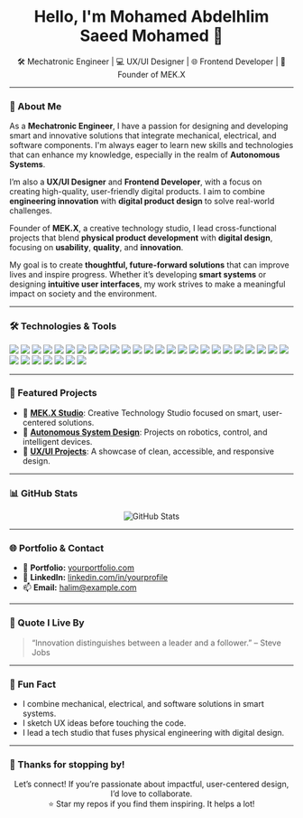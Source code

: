 <!-- GitHub Profile README -->

<h1 align="center">Hello, I'm Mohamed Abdelhlim Saeed Mohamed 👋</h1>

<p align="center">
  🛠️ Mechatronic Engineer | 💻 UX/UI Designer | 🌐 Frontend Developer | 🚀 Founder of MEK.X
</p>

---

### 🌟 About Me

As a **Mechatronic Engineer**, I have a passion for designing and developing smart and innovative solutions that integrate mechanical, electrical, and software components. I'm always eager to learn new skills and technologies that can enhance my knowledge, especially in the realm of **Autonomous Systems**.

I’m also a **UX/UI Designer** and **Frontend Developer**, with a focus on creating high-quality, user-friendly digital products. I aim to combine **engineering innovation** with **digital product design** to solve real-world challenges.

Founder of **MEK.X**, a creative technology studio, I lead cross-functional projects that blend **physical product development** with **digital design**, focusing on **usability**, **quality**, and **innovation**.

My goal is to create **thoughtful, future-forward solutions** that can improve lives and inspire progress. Whether it’s developing **smart systems** or designing **intuitive user interfaces**, my work strives to make a meaningful impact on society and the environment.

---

### 🛠️ Technologies & Tools

<p align="left">
  <!-- Frontend Development -->
  <img src="https://img.shields.io/badge/HTML5-E34F26?style=flat&logo=html5&logoColor=white"/>
  <img src="https://img.shields.io/badge/CSS3-1572B6?style=flat&logo=css3&logoColor=white"/>
  <img src="https://img.shields.io/badge/JavaScript-F7DF1E?style=flat&logo=javascript&logoColor=black"/>
  <img src="https://img.shields.io/badge/React-61DAFB?style=flat&logo=react&logoColor=black"/>
  <img src="https://img.shields.io/badge/Tailwind_CSS-06B6D4?style=flat&logo=tailwind-css&logoColor=white"/>
  <img src="https://img.shields.io/badge/Next.js-000000?style=flat&logo=next.js&logoColor=white"/>
  <img src="https://img.shields.io/badge/Flutter-02569B?style=flat&logo=flutter&logoColor=white"/>

  <!-- Backend / Programming -->
  <img src="https://img.shields.io/badge/Python-3776AB?style=flat&logo=python&logoColor=white"/>
  <img src="https://img.shields.io/badge/C++-00599C?style=flat&logo=c%2B%2B&logoColor=white"/>
  <img src="https://img.shields.io/badge/Bash-4EAA25?style=flat&logo=gnu-bash&logoColor=white"/>
  <img src="https://img.shields.io/badge/Node.js-339933?style=flat&logo=node.js&logoColor=white"/>
  <img src="https://img.shields.io/badge/Express.js-000000?style=flat&logo=express&logoColor=white"/>

  <!-- Embedded Systems -->
  <img src="https://img.shields.io/badge/Arduino-00979D?style=flat&logo=arduino&logoColor=white"/>
  <img src="https://img.shields.io/badge/ESP32-000000?style=flat&logo=espressif&logoColor=white"/>
  <img src="https://img.shields.io/badge/Embedded-C-A8B9CC?style=flat&logo=c&logoColor=white"/>
  <img src="https://img.shields.io/badge/Sensors-Gray?style=flat&logo=simpleicons&logoColor=white"/>

  <!-- Design & UI/UX -->
  <img src="https://img.shields.io/badge/Figma-F24E1E?style=flat&logo=figma&logoColor=white"/>
  <img src="https://img.shields.io/badge/Adobe%20XD-FF61F6?style=flat&logo=adobe-xd&logoColor=white"/>
  <img src="https://img.shields.io/badge/Blender-F5792A?style=flat&logo=blender&logoColor=white"/>
  <img src="https://img.shields.io/badge/Figma%20Design%20System-000000?style=flat&logo=figma&logoColor=white"/>
  <img src="https://img.shields.io/badge/User%20Research-4CAF50?style=flat&logo=google&logoColor=white"/>

  <!-- 3D Modeling / CAD -->
  <img src="https://img.shields.io/badge/Fusion%20360-FFB600?style=flat&logo=autodesk&logoColor=white"/>
  <img src="https://img.shields.io/badge/SolidWorks-E32127?style=flat&logo=solidworks&logoColor=white"/>

  <!-- DevOps & Workflow -->
  <img src="https://img.shields.io/badge/Git-F05032?style=flat&logo=git&logoColor=white"/>
  <img src="https://img.shields.io/badge/GitHub-181717?style=flat&logo=github&logoColor=white"/>
  <img src="https://img.shields.io/badge/Linux-FCC624?style=flat&logo=linux&logoColor=black"/>
  <img src="https://img.shields.io/badge/Firebase-FFCA28?style=flat&logo=firebase&logoColor=black"/>
  <img src="https://img.shields.io/badge/Vercel-000000?style=flat&logo=vercel&logoColor=white"/>

  <!-- No-code / Web Platforms -->
  <img src="https://img.shields.io/badge/Webflow-4353FF?style=flat&logo=webflow&logoColor=white"/>

  <!-- Productivity & Teamwork -->
  <img src="https://img.shields.io/badge/Notion-000000?style=flat&logo=notion&logoColor=white"/>
  <img src="https://img.shields.io/badge/Trello-0052CC?style=flat&logo=trello&logoColor=white"/>
  <img src="https://img.shields.io/badge/Slack-4A154B?style=flat&logo=slack&logoColor=white"/>
</p>

---

### 🚀 Featured Projects

- 🔧 [**MEK.X Studio**](https://github.com/yourusername/MEK-X-Studio): Creative Technology Studio focused on smart, user-centered solutions.
- 🤖 [**Autonomous System Design**](https://github.com/yourusername/AutonomousSystem-Design): Projects on robotics, control, and intelligent devices.
- 🎨 [**UX/UI Projects**](https://github.com/yourusername/UX-UI-Design-Projects): A showcase of clean, accessible, and responsive design.

---

### 📊 GitHub Stats

<p align="center">
  <img src="https://github-readme-stats.vercel.app/api?username=yourusername&show_icons=true&theme=radical" alt="GitHub Stats"/>
</p>

---

### 🌐 Portfolio & Contact

- 🔗 **Portfolio:** [yourportfolio.com](https://yourportfolio.com)
- 💼 **LinkedIn:** [linkedin.com/in/yourprofile](https://linkedin.com/in/yourprofile)
- 📫 **Email:** [halim@example.com](mailto:halim@example.com)

---

### 💬 Quote I Live By

> “Innovation distinguishes between a leader and a follower.” – Steve Jobs

---

### 📌 Fun Fact

- I combine mechanical, electrical, and software solutions in smart systems.
- I sketch UX ideas before touching the code.
- I lead a tech studio that fuses physical engineering with digital design.

---

### 🙌 Thanks for stopping by!

<p align="center">
  Let’s connect! If you’re passionate about impactful, user-centered design, I’d love to collaborate.<br/>
  ⭐️ Star my repos if you find them inspiring. It helps a lot!
</p>
